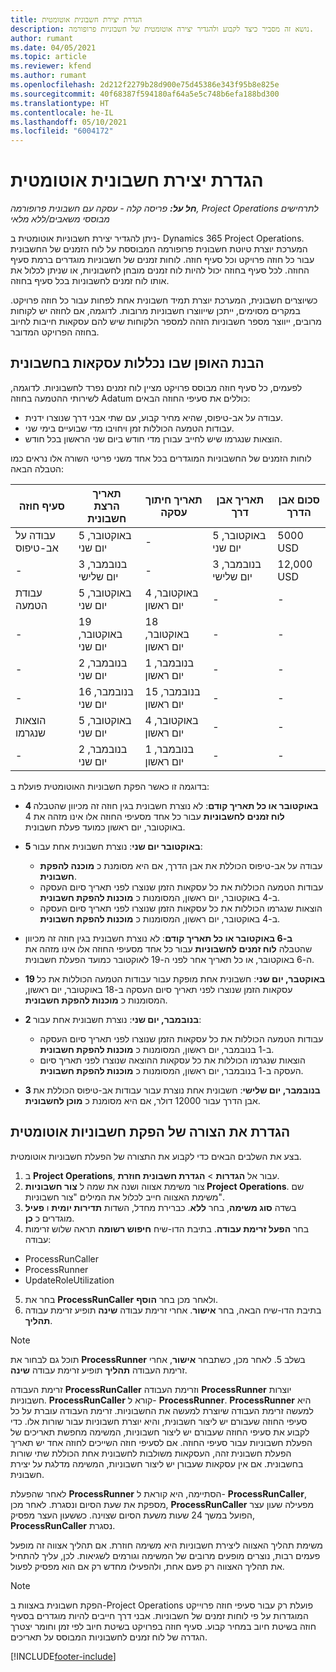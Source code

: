 ```yaml
---
title: הגדרת יצירת חשבונית אוטומטית
description: נושא זה מסביר כיצד לקבוע ולהגדיר יצירה אוטומטית של חשבוניות פרופורמה.
author: rumant
ms.date: 04/05/2021
ms.topic: article
ms.reviewer: kfend
ms.author: rumant
ms.openlocfilehash: 2d212f2279b28d900e75d45386e343f95b8e825e
ms.sourcegitcommit: 40f68387f594180af64a5e5c748b6efa188bd300
ms.translationtype: HT
ms.contentlocale: he-IL
ms.lasthandoff: 05/10/2021
ms.locfileid: "6004172"
---
```

# <a name="set-up-automatic-invoice-creation"></a>הגדרת יצירת חשבונית אוטומטית 
 
_**חל על:** פריסה קלה - עסקה עם חשבונית פרופורמה, Project Operations לתרחישים מבוססי משאבים/ללא מלאי_

ניתן להגדיר יצירת חשבוניות אוטומטית ב- Dynamics 365 Project Operations. המערכת יוצרת טיוטת חשבונית פרופורמה המבוססת על לוח הזמנים של החשבונית עבור כל חוזה פרויקט וכל סעיף חוזה. לוחות זמנים של חשבוניות מוגדרים ברמת סעיף החוזה. לכל סעיף בחוזה יכול להיות לוח זמנים מובחן לחשבוניות, או שניתן לכלול את אותו לוח זמנים לחשבוניות בכל סעיף בחוזה.

כשיוצרים חשבונית, המערכת יוצרת תמיד חשבונית אחת לפחות עבור כל חוזה פרויקט. במקרים מסוימים, ייתכן שייווצרו חשבוניות מרובות. לדוגמה, אם לחוזה יש לקוחות מרובים, ייווצר מספר חשבוניות הזהה למספר הלקוחות שיש להם עסקאות חייבות לחיוב בחוזה הפרויקט המדובר.

## <a name="understand-how-transactions-are-included-on-an-invoice"></a>הבנת האופן שבו נכללות עסקאות בחשבונית 

לפעמים, כל סעיף חוזה מבוסס פרויקט מציין לוח זמנים נפרד לחשבוניות. לדוגמה, לשירותי ההטמעה בחוזה Adatum כוללים את סעיפי החוזה הבאים:

- עבודה על אב-טיפוס, שהיא מחיר קבוע, עם שתי אבני דרך שנוצרו ידנית.
- עבודות הטמעה הכוללות זמן ויחויבו מדי שבועיים בימי שני.
- הוצאות שנגרמו שיש לחייב עבורן מדי חודש ביום שני הראשון בכל חודש.

לוחות הזמנים של החשבוניות המוגדרים בכל אחד משני פריטי השורה אלו נראים כמו הטבלה הבאה:

| סעיף חוזה | תאריך הרצת חשבונית | תאריך חיתוך עסקה | תאריך אבן דרך | סכום אבן הדרך |
| --- | --- | --- | --- | --- |
| עבודה על אב-טיפוס | 5 באוקטובר, יום שני | - | 5 באוקטובר, יום שני | 5000‎ USD |
| - | 3 בנובמבר, יום שלישי | - | 3 בנובמבר, יום שלישי | 12,000‎ USD |
| עבודת הטמעה | 5 באוקטובר, יום שני | 4 באוקטובר, יום ראשון | - | - |
| - | 19 באוקטובר, יום שני | 18 באוקטובר, יום ראשון | - | - |
| - | 2 בנובמבר, יום שני | 1 בנובמבר, יום ראשון | - | - |
| - | 16 בנובמבר, יום שני | 15 בנובמבר, יום ראשון | - | - |
| הוצאות שנגרמו | 5 באוקטובר, יום שני | 4 באוקטובר, יום ראשון | - | - |
| - | 2 בנובמבר, יום שני | 1 בנובמבר, יום ראשון | - | - |

בדוגמה זו כאשר הפקת חשבוניות האוטומטית פועלת ב:

- **4 באוקטובר או כל תאריך קודם**: לא נוצרת חשבונית בגין חוזה זה מכיוון שהטבלה **לוח זמנים לחשבוניות**  עבור כל אחד מסעיפי החוזה אלו אינו מזהה את 4 באוקטובר, יום ראשון כמועד פעלת חשבונית.
- **5 באוקטובר יום שני**: נוצרת חשבונית אחת עבור:

    - עבודה על אב-טיפוס הכוללת את אבן הדרך, אם היא מסומנת כ **מוכנה להפקת חשבונית**.
    - עבודות הטמעה הכוללות את כל עסקאות הזמן שנוצרו לפני תאריך סיום העסקה ב-4 באוקטובר, יום ראשון, המסומנות כ **מוכנות להפקת חשבונית**.
    - הוצאות שנגרמו הכוללות את כל עסקאות הזמן שנוצרו לפני תאריך סיום העסקה ב-4 באוקטובר, יום ראשון, המסומנות כ **מוכנות להפקת חשבונית**.
  
- **ב-6 באוקטובר או כל תאריך קודם**: לא נוצרת חשבונית בגין חוזה זה מכיוון שהטבלה **לוח זמנים לחשבוניות**  עבור כל אחד מסעיפי החוזה אלו אינו מזהה את ה-6 באוקטובר, או כל תאריך אחר לפני ה-19 לאוקטובר כמועד הפעלת חשבונית.
- **19 באוקטבר, יום שני**: חשבונית אחת מופקת עבור עבודות הטמעה הכוללות את כל עסקאות הזמן שנוצרו לפני תאריך סיום העסקה ב-18 באוקטובר, יום ראשון, המסומנות כ **מוכנות להפקת חשבונית**.
- **2 בנובמבר, יום שני**: נוצרת חשבונית אחת עבור:

    - עבודות הטמעה הכוללות את כל עסקאות הזמן שנוצרו לפני תאריך סיום העסקה ב-1 בנובמבר, יום ראשון, המסומנות כ **מוכנות להפקת חשבונית**.
    - הוצאות שנגרמו הכוללות את כל עסקאות ההוצאה שנוצרו לפני תאריך סיום העסקה ב-1 בנובמבר, יום ראשון, המסומנות כ **מוכנות להפקת חשבונית**.

- **3 בנובמבר, יום שלישי**: חשבונית אחת נוצרת עבור עבודות אב-טיפוס הכוללת את אבן הדרך עבור 12000 דולר, אם היא מסומנת כ **מוכן לחשבונית**.

## <a name="configure-automatic-invoicing"></a>הגדרת את הצורה של הפקת חשבוניות אוטומטית

בצע את השלבים הבאים כדי לקבוע את התצורה של הפעלת חשבוניות אוטומטית.

1. ב **Project Operations**, עבור אל **הגדרות** > **הגדרת חשבונית חוזרת**.
2. צור משימת אצווה ושנה את שמה ל **צור חשבוניות Project Operations**. שם משימת האצווה חייב לכלול את המילים "צור חשבוניות".
3. בשדה **סוג משימה**, בחר **ללא**. כברירת מחדל, השדות **תדירות יומית** ו **פעיל** מוגדרים כ **כן**.
4. בחר **הפעל זרימת עבודה**. בתיבת הדו-שיח **חיפוש רשומה** תראה שלוש זרימות עבודה:

- ProcessRunCaller
- ProcessRunner
- UpdateRoleUtilization

5. בחר את **ProcessRunCaller** ולאחר מכן בחר **הוסף**.
6. בתיבת הדו-שיח הבאה, בחר **אישור**. אחרי זרימת עבודה **שינה** תופיע זרימת עבודה **תהליך**. 

> [!NOTE]
> תוכל גם לבחור את **ProcessRunner** בשלב 5. לאחר מכן, כשתבחר **אישור**, אחרי זרימת העבודה **תהליך** תופיע זרימת עבודה **שינה**.

זרימת העבודה **ProcessRunCaller** וזרימת העבודה **ProcessRunner** יוצרות חשבוניות. **ProcessRunCaller** קורא ל- **ProcessRunner**. **ProcessRunner** היא למעשה זרימת העבודה שיוצרת למעשה את החשבוניות. זרימת העבודה עוברת על כל סעיפי החוזה שעבורם יש ליצור חשבונית, והיא יוצרת חשבוניות עבור שורות אלו. כדי לקבוע את סעיפי החוזה שעבורם יש ליצור חשבוניות, המשימה מחפשת תאריכים של הפעלת חשבוניות עבור סעיפי החוזה. אם לסעיפי חוזה השייכים לחוזה אחד יש תאריך הפעלת חשבונית זהה, העסקאות משולבות לחשבונית אחת הכוללת שתי שורות בחשבונית. אם אין עסקאות שעבורן יש ליצור חשבוניות, המשימה מדלגת על יצירת חשבונית.

לאחר שהפעלת **ProcessRunner** הסתיימה, היא קוראת ל- **ProcessRunCaller**, מספקת את שעת הסיום ונסגרת. לאחר מכן, **ProcessRunCaller** מפעילה שעון עצר הפועל במשך 24 שעות משעת הסיום שצוינה. כששעון העצר מפסיק, **ProcessRunCaller** נסגרת.

משימת תהליך האצווה ליצירת חשבוניות היא משימה חוזרת. אם תהליך אצווה זה מופעל פעמים רבות, נוצרים מופעים מרובים של המשימה וגורמים לשגיאות. לכן, עליך להתחיל את תהליך האצווה רק פעם אחת, ולהפעילו מחדש רק אם הוא מפסיק לפעול.

> [!NOTE]
> הפקת חשבונית באצוות ב-Project Operations פועלת רק עבור סעיפי חוזה פרוייקט המוגדרות על פי לוחות זמנים של חשבוניות. אבני דרך חייבים להיות מוגדרים בסעיף חוזה בשיטת חיוב במחיר קבוע. סעיף חוזה בפרויקט בשיטת חיוב לפי זמן וחומר יצטרך הגדרה של לוח זמנים לחשבוניות המבוסס על תאריכים.


[!INCLUDE[footer-include](../../includes/footer-banner.md)]
